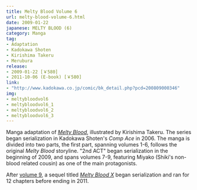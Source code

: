 ```yaml
---
title: Melty Blood Volume 6
url: melty-blood-volume-6.html
date: 2009-01-22
japanese: MELTY BLOOD (6)
category: Manga
tag:
- Adaptation
- Kadokawa Shoten
- Kirishima Takeru
- Merubura
release:
- 2009-01-22 [￥580]
- 2011-10-06 (E-book) [￥580]
link:
- "http://www.kadokawa.co.jp/comic/bk_detail.php?pcd=200809000346"
img:
- meltybloodvol6
- meltybloodvol6_1
- meltybloodvol6_2
- meltybloodvol6_3
---
```


Manga adaptation of [*Melty Blood*](melty-blood.html), illustrated by Kirishima Takeru. The series began serialization in Kadokawa Shoten's *Comp Ace* in 2006. The manga is divided into two parts, the first part, spanning volumes 1-6, follows the original *Melty Blood* storyline. "2nd ACT" began serialization in the beginning of 2009, and spans volumes 7-9, featuring Miyako (Shiki's non-blood related cousin) as one of the main protagonists.

After [volume 9](melty-blood-volume-9.html), a sequel titled [*Melty Blood X*](melty-blood-x-volume-1.html) began serialization and ran for 12 chapters before ending in 2011.